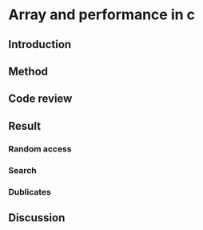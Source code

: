 # Array and performance in c

## Introduction

## Method

## Code review

## Result

### Random access


### Search

### Dublicates

## Discussion